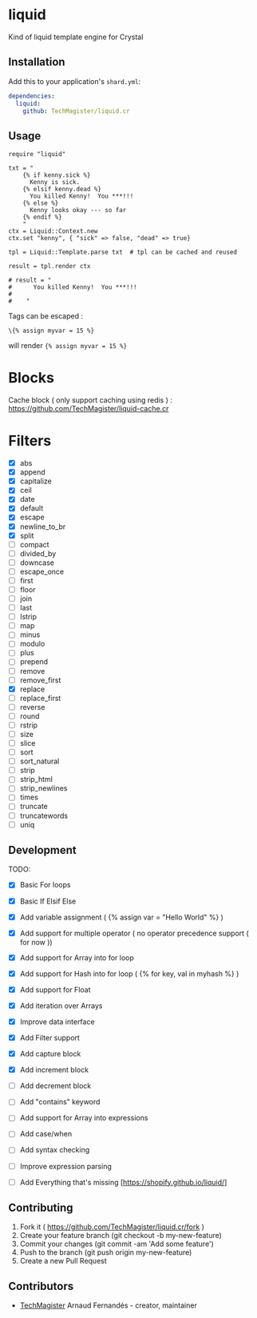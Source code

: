 # liquid

Kind of liquid template engine for Crystal

## Installation

Add this to your application's `shard.yml`:

```yaml
dependencies:
  liquid:
    github: TechMagister/liquid.cr
```

## Usage

```crystal
require "liquid"

txt = "
    {% if kenny.sick %}
      Kenny is sick.
    {% elsif kenny.dead %}
      You killed Kenny!  You ***!!!
    {% else %}
      Kenny looks okay --- so far
    {% endif %}
    "
ctx = Liquid::Context.new
ctx.set "kenny", { "sick" => false, "dead" => true}

tpl = Liquid::Template.parse txt  # tpl can be cached and reused

result = tpl.render ctx

# result = "
#      You killed Kenny!  You ***!!!
#
#    "

```

Tags can be escaped :
``` liquid
\{% assign myvar = 15 %}
```
will render `{% assign myvar = 15 %}`

# Blocks
Cache block ( only support caching using redis ) : https://github.com/TechMagister/liquid-cache.cr

# Filters
- [x] abs
- [x] append
- [x] capitalize
- [x] ceil
- [x] date
- [x] default
- [x] escape
- [x] newline_to_br
- [x] split
- [ ] compact
- [ ] divided_by
- [ ] downcase
- [ ] escape_once
- [ ] first
- [ ] floor
- [ ] join
- [ ] last
- [ ] lstrip
- [ ] map
- [ ] minus
- [ ] modulo
- [ ] plus
- [ ] prepend
- [ ] remove
- [ ] remove_first
- [x] replace
- [ ] replace_first
- [ ] reverse
- [ ] round
- [ ] rstrip
- [ ] size
- [ ] slice
- [ ] sort
- [ ] sort_natural
- [ ] strip
- [ ] strip_html
- [ ] strip_newlines
- [ ] times
- [ ] truncate
- [ ] truncatewords
- [ ] uniq

## Development

TODO:
- [x] Basic For loops
- [x] Basic If Elsif Else
- [x] Add variable assignment ( {% assign var = "Hello World" %} )
- [x] Add support for multiple operator ( no operator precedence support ( for now ))
- [x] Add support for Array into for loop
- [x] Add support for Hash into for loop ( {% for key, val in myhash %} )
- [x] Add support for Float
- [x] Add iteration over Arrays
- [x] Improve data interface
- [x] Add Filter support
- [x] Add capture block
- [x] Add increment block
- [ ] Add decrement block
- [ ] Add "contains" keyword
- [ ] Add support for Array into expressions
- [ ] Add case/when
- [ ] Add syntax checking
- [ ] Improve expression parsing
- [ ] Add Everything that's missing [https://shopify.github.io/liquid/]


## Contributing

1. Fork it ( https://github.com/TechMagister/liquid.cr/fork )
2. Create your feature branch (git checkout -b my-new-feature)
3. Commit your changes (git commit -am 'Add some feature')
4. Push to the branch (git push origin my-new-feature)
5. Create a new Pull Request

## Contributors

- [TechMagister](https://github.com/TechMagister) Arnaud Fernandés - creator, maintainer
